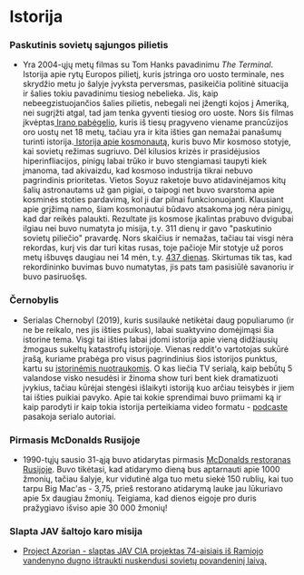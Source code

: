# Istorija

### Paskutinis sovietų sąjungos pilietis

* Yra 2004-ųjų metų filmas su Tom Hanks pavadinimu _The Terminal_. Istorija apie rytų Europos pilietį, kuris įstringa oro uosto terminale, nes skrydžio metu jo šalyje įvyksta perversmas, pasikeičia politinė situacija ir šalies tokiu pavadinimu tiesiog nebelieka. Jis, kaip nebeegzistuojančios šalies pilietis, nebegali nei įžengti kojos į Ameriką, nei sugrįžti atgal, tad jam tenka gyventi tiesiog oro uoste. Nors šis filmas įkvėptas[ Irano pabėgelio](https://www.wikiwand.com/en/Mehran_Karimi_Nasseri), kuris iš tiesų pragyveno viename prancūzijos oro uostų net 18 metų, tačiau yra ir kita išties gan nemažai panašumų turinti istorija.[ Istorija apie kosmonautą](https://www.rbth.com/history/330415-last-soviet-citizen-cosmonaut), kuris buvo Mir kosmoso stotyje, kai sovietų režimas sugriuvo. Dėl kilusios krizės ir prasidėjusios hiperinfliacijos, pinigų labai trūko ir buvo stengiamasi taupyti kiek įmanoma, tad akivaizdu, kad kosmoso industrija tikrai nebuvo pagrindinis prioritetas. Vietos Soyuz raketoje buvo atidavinėjamos kitų šalių astronautams už gan pigiai, o taipogi net buvo svarstoma apie kosminės stoties pardavimą, kol ji dar pilnai funkcionuojanti. Klausiant apie grįžimą namo, šiam kosmonautui būdavo atsakoma jog nėra pinigų, kad dar reikės palaukti. Rezultate jis kosmose įkalintas prabuvo dvigubai ilgiau nei buvo numatyta jo misija, t.y. 311 dienų ir gavo "paskutinio sovietų piliečio" pravardę. Nors skaičius ir nemažas, tačiau tai visgi nėra rekordas, kurį vis dar turi kitas rusas, toje pačioje Mir stotyje už poros metų išbuvęs daugiau nei 14 mėn, t.y. [437 dienas](https://www.wikiwand.com/en/Valeri_Polyakov). Skirtumas tik tas, kad rekordininko buvimas buvo numatytas, jis pats tam pasisiūlė savanoriu ir buvo pasiruošęs.

### Černobylis

* Serialas Chernobyl \(2019\), kuris susilaukė netikėtai daug populiarumo \(ir ne be reikalo, nes jis išties puikus\), labai suaktyvino domėjimąsi šia istorine tema. Visgi tai išties labai įdomi istorija apie vieną didžiausių žmogaus sukeltų katastrofų istorijoje. Vienas reddit'o vartotojas sukūrė įrašą, kuriame prabėga pro visus pagrindinius šios istorijos punktus, kartu su [istorinėmis nuotraukomis](https://imgur.com/a/TwY6q). O kas liečia TV serialą, kaip bebūtų 5 valandose visko nesudėsi ir žinoma show turi bent kiek dramatizuoti įvykius, tačiau kūrėjai stengėsi išlaikyti istoriją kuo arčiau teisybės ir jiem tai išties puikiai pavyko. Apie tai kokie sprendimai buvo priimami ką ir kaip parodyti ir kaip tokia istorija perteikiama video formatu - [podcaste ](https://www.youtube.com/watch?v=rUeHPCYtWYQ)pasakoja serialo autoriai.

### Pirmasis McDonalds Rusijoje

* 1990-tųjų sausio 31-ąją buvo atidarytas pirmasis [McDonalds restoranas Rusijoje](https://www.boredpanda.com/first-mcdonald-restaurant-opens-soviet-union-moscow-russia-1990/?utm_source=facebook&utm_medium=social&utm_campaign=organic). Buvo tikėtasi, kad atidarymo dieną bus aptarnauti apie 1000 žmonių, tačiau šalyje, kur vidutinė alga tuo metu siekė 150 rublių, kai tuo tarpu Big Mac'as - 3,75,  prieš restorano atidarymą lauke jau lūkuriavo apie 5x daugiau žmonių. Teigiama, kad dienos eigoje pro duris pražygiavo išviso apie 30 000 žmonių!

### Slapta JAV šaltojo karo misija

* [Project Azorian - slaptas JAV CIA projektas 74-aisiais iš Ramiojo vandenyno dugno ištraukti nuskendusi sovietų povandeninį laivą.](https://www.wikiwand.com/en/Project_Azorian)

